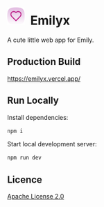 # <img src="public/icon/icon-512.png" height="40"> &nbsp;Emilyx

A cute little web app for Emily.

## Production Build

https://emilyx.vercel.app/

## Run Locally

Install dependencies:

```bash
npm i
```

Start local development server:

```bash
npm run dev
```

## Licence

[Apache License 2.0](LICENSE)
